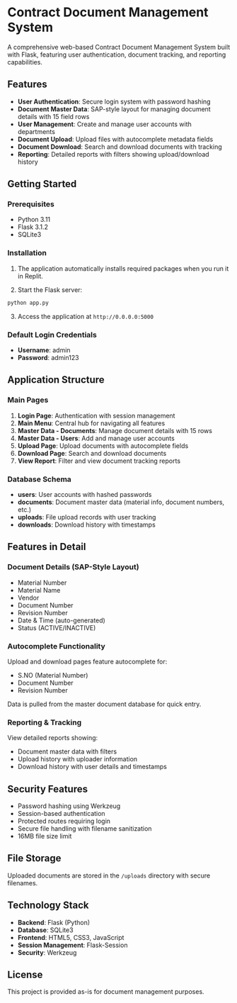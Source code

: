 # Contract Document Management System

A comprehensive web-based Contract Document Management System built with Flask, featuring user authentication, document tracking, and reporting capabilities.

## Features

- **User Authentication**: Secure login system with password hashing
- **Document Master Data**: SAP-style layout for managing document details with 15 field rows
- **User Management**: Create and manage user accounts with departments
- **Document Upload**: Upload files with autocomplete metadata fields
- **Document Download**: Search and download documents with tracking
- **Reporting**: Detailed reports with filters showing upload/download history

## Getting Started

### Prerequisites
- Python 3.11
- Flask 3.1.2
- SQLite3

### Installation

1. The application automatically installs required packages when you run it in Replit.

2. Start the Flask server:
```bash
python app.py
```

3. Access the application at `http://0.0.0.0:5000`

### Default Login Credentials
- **Username**: admin
- **Password**: admin123

## Application Structure

### Main Pages

1. **Login Page**: Authentication with session management
2. **Main Menu**: Central hub for navigating all features
3. **Master Data - Documents**: Manage document details with 15 rows
4. **Master Data - Users**: Add and manage user accounts
5. **Upload Page**: Upload documents with autocomplete fields
6. **Download Page**: Search and download documents
7. **View Report**: Filter and view document tracking reports

### Database Schema

- **users**: User accounts with hashed passwords
- **documents**: Document master data (material info, document numbers, etc.)
- **uploads**: File upload records with user tracking
- **downloads**: Download history with timestamps

## Features in Detail

### Document Details (SAP-Style Layout)
- Material Number
- Material Name
- Vendor
- Document Number
- Revision Number
- Date & Time (auto-generated)
- Status (ACTIVE/INACTIVE)

### Autocomplete Functionality
Upload and download pages feature autocomplete for:
- S.NO (Material Number)
- Document Number
- Revision Number

Data is pulled from the master document database for quick entry.

### Reporting & Tracking
View detailed reports showing:
- Document master data with filters
- Upload history with uploader information
- Download history with user details and timestamps

## Security Features

- Password hashing using Werkzeug
- Session-based authentication
- Protected routes requiring login
- Secure file handling with filename sanitization
- 16MB file size limit

## File Storage

Uploaded documents are stored in the `/uploads` directory with secure filenames.

## Technology Stack

- **Backend**: Flask (Python)
- **Database**: SQLite3
- **Frontend**: HTML5, CSS3, JavaScript
- **Session Management**: Flask-Session
- **Security**: Werkzeug

## License

This project is provided as-is for document management purposes.
